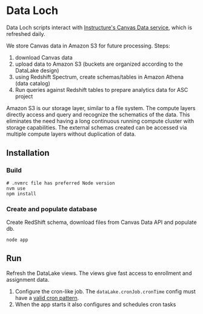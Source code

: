 # Data Loch

Data Loch scripts interact with [Instructure's Canvas Data service](https://community.canvaslms.com/community/answers/data), which is refreshed daily.

We store Canvas data in Amazon S3 for future processing. Steps:
1. download Canvas data
2. upload data to Amazon S3 (buckets are organized according to the DataLake design)
3. using Redshift Spectrum, create schemas/tables in Amazon Athena (data catalog)
4. Run queries against Redshift tables to prepare analytics data for ASC project

Amazon S3 is our storage layer, similar to a file system. The compute layers directly access and query
and recognize the schematics of the data. This eliminates the need having a long continuous running
compute cluster with storage capabilities. The external schemas created can be accessed via multiple
compute layers without duplication of data.

## Installation

### Build

```
# .nvmrc file has preferred Node version
nvm use
npm install
```

### Create and populate database

Create RedShift schema, download files from Canvas Data API and populate db.

```
node app
```

## Run

Refresh the DataLake views. The views give fast access to enrollment and assignment data.

1. Configure the cron-like job. The `dataLake.cronJob.cronTime` config must have a [valid cron pattern](http://crontab.org).
2. When the app starts it also configures and schedules cron tasks
